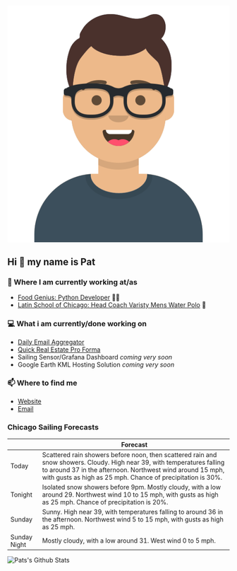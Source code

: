 [![Social banner for p-j-falconer](https://raw.githubusercontent.com/P-J-FALCONER/P-J-FALCONER/master/assets/avataaars.svg)](https://patfalconer.com/)
## Hi :wave: my name is Pat

### 💼 Where I am currently working at/as
- [Food Genius: Python Developer](https://getfoodgenius.com/) 🍔🐍
- [Latin School of Chicago: Head Coach Varisty Mens Water Polo](https://www.latinschool.org/) 🤽


### 💻 What i am currently/done working on
 - [Daily Email Aggregator](https://github.com/P-J-FALCONER/dott_daily_mail)
 - [Quick Real Estate Pro Forma](https://github.com/P-J-FALCONER/henry)
 - Sailing Sensor/Grafana Dashboard *coming very soon*
 - Google Earth KML Hosting Solution *coming very soon*

### 📫 Where to find me
 - [Website](https://patfalconer.com/)
 - [Email](mailto:patrick.j.falconer@gmail.com)


### Chicago Sailing Forecasts
|   | Forecast  |
|---|---|
| Today | Scattered rain showers before noon, then scattered rain and snow showers. Cloudy. High near 39, with temperatures falling to around 37 in the afternoon. Northwest wind around 15 mph, with gusts as high as 25 mph. Chance of precipitation is 30%. |
| Tonight | Isolated snow showers before 9pm. Mostly cloudy, with a low around 29. Northwest wind 10 to 15 mph, with gusts as high as 25 mph. Chance of precipitation is 20%. |
| Sunday | Sunny. High near 39, with temperatures falling to around 36 in the afternoon. Northwest wind 5 to 15 mph, with gusts as high as 25 mph. |
| Sunday Night | Mostly cloudy, with a low around 31. West wind 0 to 5 mph. |

![Pats's Github Stats](https://github-readme-stats.vercel.app/api?username=p-j-falconer&show_icons=true&theme=radical)
